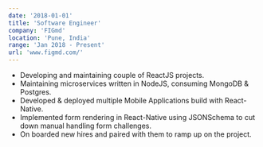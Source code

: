 ```yaml
---
date: '2018-01-01'
title: 'Software Engineer'
company: 'FIGmd'
location: 'Pune, India'
range: 'Jan 2018 - Present'
url: 'www.figmd.com/'
---
```


- Developing and maintaining couple of ReactJS projects.
- Maintaining microservices written in NodeJS, consuming MongoDB & Postgres.
- Developed & deployed multiple Mobile Applications build with React-Native.
- Implemented form rendering in React-Native using JSONSchema to cut down manual handling form challenges.
- On boarded new hires and paired with them to ramp up on the project.
